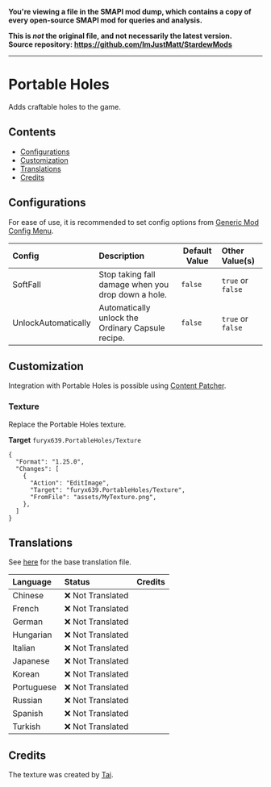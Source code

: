 **You're viewing a file in the SMAPI mod dump, which contains a copy of every open-source SMAPI mod
for queries and analysis.**

**This is _not_ the original file, and not necessarily the latest version.**  
**Source repository: https://github.com/ImJustMatt/StardewMods**

----

# Portable Holes

Adds craftable holes to the game.

## Contents

* [Configurations](#configurations)
* [Customization](#customization)
* [Translations](#translations)
* [Credits](#credits)

## Configurations

For ease of use, it is recommended to set config options
from [Generic Mod Config Menu](https://www.nexusmods.com/stardewvalley/mods/5098).

| Config              | Description                                        | Default Value | Other Value(s)    |
|:--------------------|:---------------------------------------------------|---------------|:------------------|
| SoftFall            | Stop taking fall damage when you drop down a hole. | `false`       | `true` or `false` |
| UnlockAutomatically | Automatically unlock the Ordinary Capsule recipe.  | `false`       | `true` or `false` |

## Customization

Integration with Portable Holes is possible
using [Content Patcher](https://github.com/Pathoschild/StardewMods/blob/develop/ContentPatcher/docs/author-guide.md).

### Texture

Replace the Portable Holes texture.

**Target** `furyx639.PortableHoles/Texture`

```jsonc
{
  "Format": "1.25.0",
  "Changes": [
    {
      "Action": "EditImage",
      "Target": "furyx639.PortableHoles/Texture",
      "FromFile": "assets/MyTexture.png",
    },
  ]
}
```

## Translations

See [here](i18n/default.json) for the base translation file.

| Language   | Status            | Credits |
|:-----------|:------------------|:--------|
| Chinese    | ❌️ Not Translated |         |
| French     | ❌️ Not Translated |         |
| German     | ❌️ Not Translated |         |
| Hungarian  | ❌️ Not Translated |         |
| Italian    | ❌️ Not Translated |         |
| Japanese   | ❌️ Not Translated |         |
| Korean     | ❌️ Not Translated |         |
| Portuguese | ❌️ Not Translated |         |
| Russian    | ❌️ Not Translated |         |
| Spanish    | ❌️ Not Translated |         |
| Turkish    | ❌️ Not Translated |         |

## Credits

The texture was created by [Tai](https://www.nexusmods.com/stardewvalley/users/92060238).